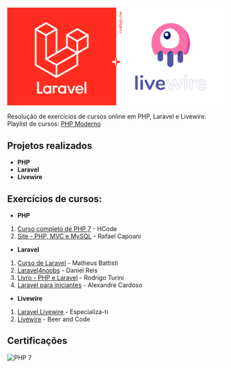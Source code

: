 ![Wallpaper Laravel](https://github.com/Darlley/Backend/blob/main/1_VMKw9VBnAhoP2qx3PXJR_g.png?raw=true)

Resolução de exercícios de cursos online em PHP, Laravel e Livewire. Playlist de cursos: [PHP Moderno](https://www.youtube.com/playlist?list=PL45i6mPs-neiD0aNzHdhjQD9Q4iLEPnEr)

## Projetos realizados

- **PHP**
- **Laravel**
- **Livewire**

## Exercícios de cursos:

- **PHP**

1. [Curso completo de PHP 7](https://github.com/Darlley/php-hcode) - HCode
1. [Site - PHP, MVC e MySQL](https://github.com/Darlley/php-mvc) - Rafael Capoani

- **Laravel**

1. [Curso de Laravel](https://github.com/Darlley/projeto) - Matheus Battisti
1. [Laravel4noobs](https://github.com/Darlley/laravel4noobs) - Daniel Reis
1. [Livro - PHP e Laravel](https://github.com/Darlley/estoque) - Rodrigo Turini
1. [Laravel para iniciantes](https://github.com/Darlley/devclass) - Alexandre Cardoso

- **Livewire**
1. [Laravel Livewire](https://github.com/Darlley/laravel-livewire) - Especializa-ti
1. [Livewire](https://github.com/Darlley/beer-livewire) - Beer and Code

## Certificações

![PHP 7](https://udemy-certificate.s3.amazonaws.com/image/UC-d3457eac-035f-4de8-b308-ed402900f168.jpg?v=1652559269000)
